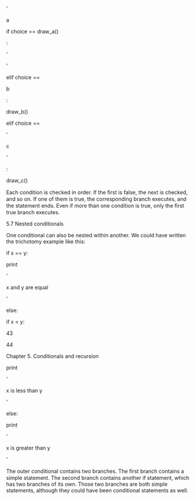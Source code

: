 ’

a

if choice == draw_a()

:

’

’

elif choice ==

b

:

draw_b()

elif choice ==

’

c

’

:

draw_c()

Each condition is checked in order. If the ﬁrst is false, the next is checked, and so on. If one of them is true, the corresponding branch executes, and the statement ends. Even if more than one condition is true, only the ﬁrst true branch executes.

5.7 Nested conditionals

One conditional can also be nested within another. We could have written the trichotomy example like this:

if x == y:

print

’

x and y are equal

’

else:

if x < y:

43

44

Chapter 5. Conditionals and recursion

print

’

x is less than y

’

else:

print

’

x is greater than y

’

The outer conditional contains two branches. The ﬁrst branch contains a simple statement. The second branch contains another if statement, which has two branches of its own. Those two branches are both simple statements, although they could have been conditional statements as well.